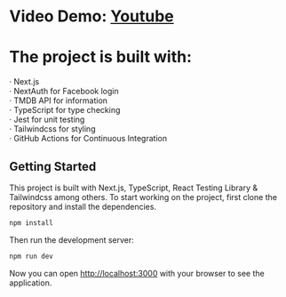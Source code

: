 # Video Demo: [Youtube](https://www.youtube.com/watch?v=j_ZjsM2b0iQQ)

# The project is built with:


‧ Next.js <br />
‧ NextAuth for Facebook login <br />
‧ TMDB API for information <br />
‧ TypeScript for type checking <br />
‧ Jest for unit testing <br />
‧ Tailwindcss for styling <br />
‧ GitHub Actions for Continuous Integration


## Getting Started

This project is built with Next.js, TypeScript, React Testing Library & Tailwindcss among others. To start working on the project, first clone the repository and install the dependencies.

```bash
npm install
```

Then run the development server:

```bash
npm run dev
```

Now you can open [http://localhost:3000](http://localhost:3000) with your browser to see the application.
